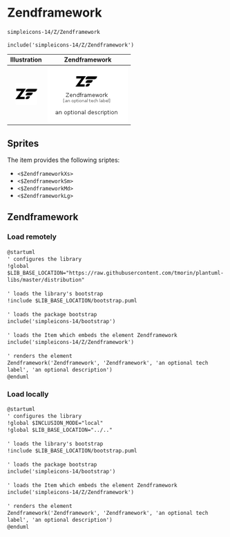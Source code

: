 # Zendframework


```text
simpleicons-14/Z/Zendframework
```

```text
include('simpleicons-14/Z/Zendframework')
```



| Illustration | Zendframework |
| :---: | :---: |
| ![illustration for Illustration](../../simpleicons-14/Z/Zendframework.png) | ![illustration for Zendframework](../../simpleicons-14/Z/Zendframework.Local.png) |



## Sprites
The item provides the following sriptes:

- `<$ZendframeworkXs>`
- `<$ZendframeworkSm>`
- `<$ZendframeworkMd>`
- `<$ZendframeworkLg>`





## Zendframework

### Load remotely
```plantuml
@startuml
' configures the library
!global $LIB_BASE_LOCATION="https://raw.githubusercontent.com/tmorin/plantuml-libs/master/distribution"

' loads the library's bootstrap
!include $LIB_BASE_LOCATION/bootstrap.puml

' loads the package bootstrap
include('simpleicons-14/bootstrap')

' loads the Item which embeds the element Zendframework
include('simpleicons-14/Z/Zendframework')

' renders the element
Zendframework('Zendframework', 'Zendframework', 'an optional tech label', 'an optional description')
@enduml
```

### Load locally
```plantuml
@startuml
' configures the library
!global $INCLUSION_MODE="local"
!global $LIB_BASE_LOCATION="../.."

' loads the library's bootstrap
!include $LIB_BASE_LOCATION/bootstrap.puml

' loads the package bootstrap
include('simpleicons-14/bootstrap')

' loads the Item which embeds the element Zendframework
include('simpleicons-14/Z/Zendframework')

' renders the element
Zendframework('Zendframework', 'Zendframework', 'an optional tech label', 'an optional description')
@enduml
```

